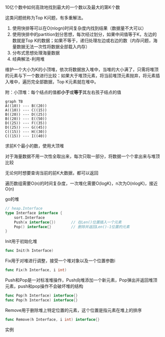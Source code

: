 10亿个数中如何高效地找到最大的一个数以及最大的第K个数

这类问题统称为Top K问题，有多重解法。

1. 使用快排等可以在O(nlogn)时间复杂度内找到结果（数据量不大可以）
2. 使用快排中的partition划分思想，每次经过划分，如果中间值等于K，左边的数就是Top K的数据；如果不等于，递归处理左边或右边的数（内存问题，海量数据无法一次性将数据全部载入内存）
3. 分布式思想处理海量数据
4. 经典解法-利用堆

维护一个大小为K的小顶堆，依次将数据放入堆中，当堆的大小满了，只需将堆顶的元素与下一个数进行比较：如果大于堆顶元素，将当前堆顶元素抛弃，将元素插入堆中，遍历完全部数据，Top K元素就在堆中。

附：小顶堆：每个结点的值都**小于**或**等于**其左右孩子结点的值

```mermaid
graph TB
A((10)) --- B((20))
A((10)) --- C((15))
B((20)) --- D((25))
B((20)) --- E((50))
D((25)) --- F((35))
D((25)) --- G((45))
C((15)) --- H((30))
C((15)) --- I((40))
```

求前K个最小的数，使用大顶堆

对于海量数据不用一次性全取出来，每次只取一部分，将数据一个个拿出来与堆顶比较

无论何时想要查询当前的前K大数据，都可以返回

遍历数组需要O(n)的时间复杂度，一次堆化需要O(logK)，n次为O(nlogK)，接近O(n)



go的堆

```go
// heap.Interface
type Interface interface {
    sort.Interface
    Push(x interface{})       // 在Len()位置插入一个元素
    Pop() interface{}         // 删除并返回Len()-1位置的元素
}
```

Init用于初始化堆

```go
func Init(h Interface)
```

Fix用于对堆进行调整，接受一个堆对象以及一个位置参数i

```go
func Fix(h Interface, i int)
```

Push和Pop是一对标准堆操作，Push向堆添加一个新元素，Pop弹出并返回堆顶元素，push和pop操作不会破坏堆的结构

```go
func Pop(h Interface) interface{}
func Pop(h Interface) interface{}
```

Remove用于删除堆上特定位置的元素，这个位置是指元素在堆上的排序

```go
func Remove(h Interface, i int) interface{}
```

实例

```go

```

